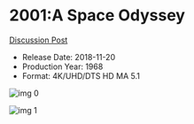 # 2001:A Space Odyssey

[Discussion Post](https://www.avsforum.com/threads/bass-eq-for-filtered-movies.2995212/post-57027550)

* Release Date: 2018-11-20
* Production Year: 1968
* Format: 4K/UHD/DTS HD MA 5.1

![img 0](https://i.imgur.com/Vm71XNd.jpg)

![img 1](https://i.imgur.com/XPThgvC.png)

